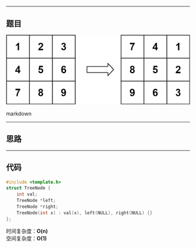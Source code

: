# [](https://leetcode.cn/problemset/all/)

---

## 题目

![Alt text](https://github.com/yang-yang-o-o/CodingNotes/blob/main/Coding/asset/48_1.png)  

markdown

---

## 思路

---

## 代码

```C++
#include <template.h>
struct TreeNode {
    int val;
    TreeNode *left;
    TreeNode *right;
    TreeNode(int x) : val(x), left(NULL), right(NULL) {}
};


```

时间复杂度：**O(n)**  
空间复杂度：**O(1)**
